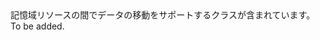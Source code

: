 <Namespace Name="Microsoft.WindowsAzure.Storage.DataMovement">
  <Docs>
    <summary>記憶域リソースの間でデータの移動をサポートするクラスが含まれています。</summary> 
    <remarks>To be added.</remarks>
  </Docs>
</Namespace>
